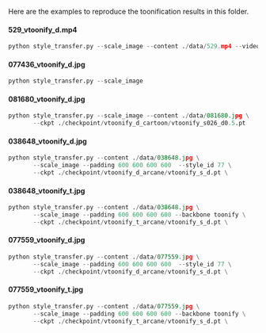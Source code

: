 Here are the examples to reproduce the toonification results in this folder.

#### 529_vtoonify_d.mp4

```python
python style_transfer.py --scale_image --content ./data/529.mp4 --video
```

#### 077436_vtoonify_d.jpg

```python
python style_transfer.py --scale_image
```

#### 081680_vtoonify_d.jpg

```python
python style_transfer.py --scale_image --content ./data/081680.jpg \
       --ckpt ./checkpoint/vtoonify_d_cartoon/vtoonify_s026_d0.5.pt
```

#### 038648_vtoonify_d.jpg

```python
python style_transfer.py --content ./data/038648.jpg \
       --scale_image --padding 600 600 600 600  --style_id 77 \
       --ckpt ./checkpoint/vtoonify_d_arcane/vtoonify_s_d.pt \
```

#### 038648_vtoonify_t.jpg

```python
python style_transfer.py --content ./data/038648.jpg \
       --scale_image --padding 600 600 600 600 --backbone toonify \
       --ckpt ./checkpoint/vtoonify_t_arcane/vtoonify_s_d.pt \
```

#### 077559_vtoonify_d.jpg

```python
python style_transfer.py --content ./data/077559.jpg \
       --scale_image --padding 600 600 600 600  --style_id 77 \
       --ckpt ./checkpoint/vtoonify_d_arcane/vtoonify_s_d.pt \
```

#### 077559_vtoonify_t.jpg

```python
python style_transfer.py --content ./data/077559.jpg \
       --scale_image --padding 600 600 600 600 --backbone toonify \
       --ckpt ./checkpoint/vtoonify_t_arcane/vtoonify_s_d.pt \
```
